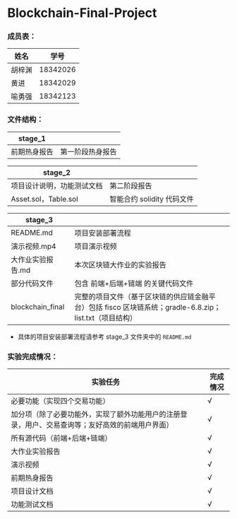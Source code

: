 # Blockchain-Final-Project

### 成员表：

| 姓名   | 学号     |
| ------ | -------- |
| 胡梓渊 | 18342026 |
| 黄进   | 18342029 |
| 喻勇强 | 18342123 |



### 文件结构：

| stage_1      |                  |
| ------------ | ---------------- |
| 前期热身报告 | 第一阶段热身报告 |

| stage_2                    |                            |
| -------------------------- | -------------------------- |
| 项目设计说明，功能测试文档 | 第二阶段报告               |
| Asset.sol，Table.sol       | 智能合约 solidity 代码文件 |

| stage_3           |                                                              |
| ----------------- | ------------------------------------------------------------ |
| README.md         | 项目安装部署流程                                             |
| 演示视频.mp4      | 项目演示视频                                                 |
| 大作业实验报告.md | 本次区块链大作业的实验报告                                   |
| 部分代码文件      | 包含 前端+后端+链端 的关键代码文件                           |
| blockchain_final  | 完整的项目文件（基于区块链的供应链金融平台）包括 fisco 区块链系统；gradle-6.8.zip；list.txt（项目结构） |

- 具体的项目安装部署流程请参考 stage_3 文件夹中的 `README.md`



### 实验完成情况：

| 实验任务                                                     | 完成情况 |
| ------------------------------------------------------------ | -------- |
| 必要功能（实现四个交易功能）                                 | √        |
| 加分项（除了必要功能外，实现了额外功能用户的注册登录，用户、交易查询等；友好高效的前端用户界面） | √        |
| 所有源代码（前端+后端+链端）                                 | √        |
| 大作业实验报告                                               | √        |
| 演示视频                                                     | √        |
| 前期热身报告                                                 | √        |
| 项目设计文档                                                 | √        |
| 功能测试文档                                                 | √        |

